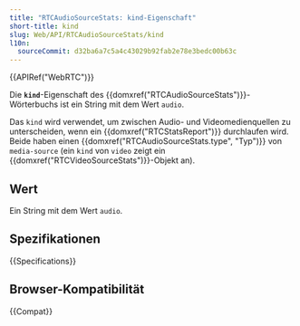 ```yaml
---
title: "RTCAudioSourceStats: kind-Eigenschaft"
short-title: kind
slug: Web/API/RTCAudioSourceStats/kind
l10n:
  sourceCommit: d32ba6a7c5a4c43029b92fab2e78e3bedc00b63c
---
```


{{APIRef("WebRTC")}}

Die **`kind`**-Eigenschaft des {{domxref("RTCAudioSourceStats")}}-Wörterbuchs ist ein String mit dem Wert `audio`.

Das `kind` wird verwendet, um zwischen Audio- und Videomedienquellen zu unterscheiden, wenn ein {{domxref("RTCStatsReport")}} durchlaufen wird. Beide haben einen {{domxref("RTCAudioSourceStats.type", "Typ")}} von `media-source` (ein `kind` von `video` zeigt ein {{domxref("RTCVideoSourceStats")}}-Objekt an).

## Wert

Ein String mit dem Wert `audio`.

## Spezifikationen

{{Specifications}}

## Browser-Kompatibilität

{{Compat}}
